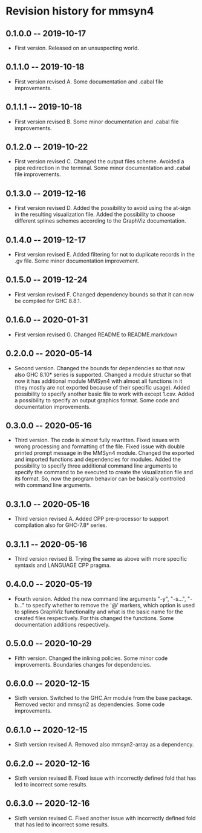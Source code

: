 # Revision history for mmsyn4

## 0.1.0.0 -- 2019-10-17

* First version. Released on an unsuspecting world.

## 0.1.1.0 -- 2019-10-18

* First version revised A. Some documentation and .cabal file improvements.

## 0.1.1.1 -- 2019-10-18

* First version revised B. Some minor documentation and .cabal file improvements.

## 0.1.2.0 -- 2019-10-22

* First version revised C. Changed the output files scheme. Avoided a pipe redirection in the terminal.
 Some minor documentation and .cabal file improvements.

## 0.1.3.0 -- 2019-12-16

* First version revised D. Added the possibility to avoid using the at-sign in the resulting visualization file. Added the possibility to choose
different splines schemes according to the GraphViz documentation.

## 0.1.4.0 -- 2019-12-17

* First version revised E. Added filtering for not to duplicate records in the
.gv file. Some minor documentation improvement.

## 0.1.5.0 -- 2019-12-24

* First version revised F. Changed dependency bounds so that it can now be compiled for GHC 8.8.1.

## 0.1.6.0 -- 2020-01-31

* First version revised G. Changed README to README.markdown

## 0.2.0.0 -- 2020-05-14

* Second version. Changed the bounds for dependencies so that now also GHC 8.10* series is supported. Changed a module structur so that now it has
additional module MMSyn4 with almost all functions in it (they mostly are not exported because of their specific usage). Added possibility
to specify another basic file to work with except 1.csv. Added a possibility to specify an output graphics format. Some code and
documentation improvements.

## 0.3.0.0 -- 2020-05-16

* Third version. The code is almost fully rewritten. Fixed issues with wrong processing and formatting of the file. Fixed issue with double
printed prompt message in the MMSyn4 module. Changed the exported and imported functions and dependencies for modules. Added the possibility
to specify three additional command line arguments to specify the command to be executed to create the visualization file and its format.
So, now the program behavior can be basically controlled with command line arguments.

## 0.3.1.0 -- 2020-05-16

* Third version revised A. Added CPP pre-processor to support compilation also for GHC-7.8* series.

## 0.3.1.1 -- 2020-05-16

* Third version revised B. Trying the same as above with more specific syntaxis and LANGUAGE CPP pragma.

## 0.4.0.0 -- 2020-05-19

* Fourth version. Added the new command line arguments "-y", "-s...", "-b..." to specify whether to remove the '@' markers, which option is used to splines
GraphViz functionality and what is the basic name for the created files respectively. For this changed the functions. Some documentation additions
respectively.

## 0.5.0.0 -- 2020-10-29

* Fifth version. Changed the inlining policies. Some minor code improvements. Boundaries changes for dependencies.

## 0.6.0.0 -- 2020-12-15

* Sixth version. Switched to the GHC.Arr module from the base package. Removed vector and mmsyn2 as dependencies.
Some code improvements.

## 0.6.1.0 -- 2020-12-15

* Sixth version revised A. Removed also mmsyn2-array as a dependency.

## 0.6.2.0 -- 2020-12-16

* Sixth version revised B. Fixed issue with incorrectly defined fold that has led to incorrect some results.

## 0.6.3.0 -- 2020-12-16

* Sixth version revised C. Fixed another issue with incorrectly defined fold that has led to incorrect some results.

